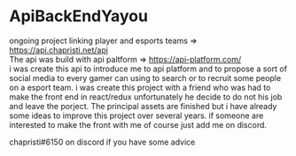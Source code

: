 # ApiBackEndYayou<br/>
ongoing project linking player and esports teams => https://api.chapristi.net/api<br/>
The api was build with api paltform => https://api-platform.com/ <br/>
i was create this api to introduce me to api platform and to propose a sort of social media to every gamer can using to search or to recruit some people on a esport team. i was create this project with a friend who was had to make the front end in react/redux unfortunately he decide to do not his job and leave the porject. The principal assets are finished but i have already some ideas to improve this project over several years.
if someone are interested to make the front with me of course just add me on discord.
 
chapristi#6150 on discord if you have some advice 
